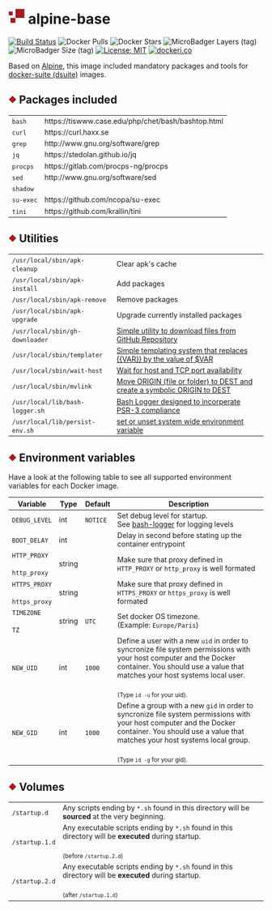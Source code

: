 # ![](https://github.com/docker-suite/artwork/raw/master/logo/png/logo_32.png) alpine-base
[![Build Status](http://jenkins.hexocube.fr/job/docker-suite/job/alpine-base/badge/icon?color=green&style=flat-square)](http://jenkins.hexocube.fr/job/docker-suite/job/alpine-base/)
![Docker Pulls](https://img.shields.io/docker/pulls/dsuite/alpine-base.svg?style=flat-square)
![Docker Stars](https://img.shields.io/docker/stars/dsuite/alpine-base.svg?style=flat-square)
![MicroBadger Layers (tag)](https://img.shields.io/microbadger/layers/dsuite/alpine-base/latest.svg?style=flat-square)
![MicroBadger Size (tag)](https://img.shields.io/microbadger/image-size/dsuite/alpine-base/latest.svg?style=flat-square)
[![License: MIT](https://img.shields.io/badge/License-MIT-brightgreen.svg?style=flat-square)](https://opensource.org/licenses/MIT)
[![dockeri.co](https://dockeri.co/image/dsuite/alpine-base)](https://hub.docker.com/r/dsuite/alpine-base)

Based on [Alpine][alpine], this image included mandatory packages and tools for [docker-suite (dsuite)][docker-suite] images.


## ![](https://github.com/docker-suite/artwork/raw/master/various/pin/png/pin_16.png) Packages included

<table>
  <tbody>
    <tr>
      <td><code>bash</code></td>
      <td>https://tiswww.case.edu/php/chet/bash/bashtop.html</td>
    </tr>
    <tr>
      <td><code>curl</code></td>
      <td>https://curl.haxx.se</td>
    </tr>
    <tr>
      <td><code>grep</code></td>
      <td>http://www.gnu.org/software/grep</td>
    </tr>
    <tr>
      <td><code>jq</code></td>
      <td>https://stedolan.github.io/jq</td>
    </tr>
    <tr>
      <td><code>procps</code></td>
      <td>https://gitlab.com/procps-ng/procps</td>
    </tr>
    <tr>
      <td><code>sed</code></td>
      <td>http://www.gnu.org/software/sed</td>
    </tr>
    <tr>
      <td><code>shadow</code></td>
      <td></td>
    </tr>
    <tr>
      <td><code>su-exec</code></td>
      <td>https://github.com/ncopa/su-exec</td>
    </tr>
    <tr>
      <td><code>tini</code></td>
      <td>https://github.com/krallin/tini</td>
    </tr>
  </tbody>
</table>


## ![](https://github.com/docker-suite/artwork/raw/master/various/pin/png/pin_16.png) Utilities

<table>
 <tbody>
  <tr>
   <td><code>/usr/local/sbin/apk-cleanup</code></td>
   <td>Clear apk's cache</td>
  </tr>
  <tr>
   <td><code>/usr/local/sbin/apk-install</code></td>
   <td>Add packages</td>
  </tr>
  <tr>
   <td><code>/usr/local/sbin/apk-remove</code></td>
   <td>Remove packages</td>
  </tr>
  <tr>
   <td><code>/usr/local/sbin/apk-upgrade</code></td>
   <td>Upgrade currently installed packages</td>
  </tr>
  <tr>
   <td><code>/usr/local/sbin/gh-downloader</code></td>
   <td><a href="https://github.com/bash-suite/gh-downloader" >Simple utility to download files from GitHub Repository</a></td>
  </tr>
  <tr>
   <td><code>/usr/local/sbin/templater</code></td>
   <td><a href="https://github.com/bash-suite/templater" >Simple templating system that replaces {{VAR}} by the value of $VAR</a></td>
  </tr>
  <tr>
   <td><code>/usr/local/sbin/wait-host</code></td>
   <td><a href="https://github.com/bash-suite/wait-host" >Wait for host and TCP port availability</a></td>
  </tr>
  <tr>
   <td><code>/usr/local/sbin/mvlink</code></td>
   <td><a href="https://github.com/bash-suite/mvlink" >Move ORIGIN (file or folder) to DEST and create a symbolic ORIGIN to DEST</a></td>
  </tr>
  <tr>
   <td><code>/usr/local/lib/bash-logger.sh</code></td>
   <td><a href="https://github.com/bash-suite/bash-logger" >Bash Logger designed to incorperate PSR-3 compliance</a></td>
  </tr>
  <tr>
   <td><code>/usr/local/lib/persist-env.sh</code></td>
   <td><a href="https://github.com/bash-suite/persist-env">set or unset system wide environment variable</a></td>
  </tr>
 </tbody>
</table>


## ![](https://github.com/docker-suite/artwork/raw/master/various/pin/png/pin_16.png) Environment variables

Have a look at the following table to see all supported environment variables for each Docker image.

<table>
 <thead>
  <tr>
   <th>Variable</th>
   <th>Type</th>
   <th>Default</th>
   <th>Description</th>
  </tr>
 </thead>
 <tbody>
  <tr>
   <td><code>DEBUG_LEVEL</code></td>
   <td>int</td>
   <td><code>NOTICE</code></td>
   <td>Set debug level for startup.<br/>See <a href="https://github.com/bash-suite/bash-logger#logging-levels">bash-logger</a> for logging levels</td>
  </tr>
  <tr>
   <td><code>BOOT_DELAY</code></td>
   <td>int</td>
   <td></td>
   <td>Delay in second before stating up the container entrypoint</td>
  </tr>
  <tr>
   <td><code>HTTP_PROXY</code><br/><br/><code>http_proxy</code></td>
   <td>string</td>
   <td></td>
   <td>Make sure that proxy defined in <code>HTTP_PROXY</code> or <code>http_proxy</code> is well formated</td>
  </tr>
  <tr>
   <td><code>HTTPS_PROXY</code><br/><br/><code>https_proxy</code></td>
   <td>string</td>
   <td></td>
   <td>Make sure that proxy defined in <code>HTTPS_PROXY</code> or <code>https_proxy</code> is well formated</td>
  </tr>
  <tr>
   <td><code>TIMEZONE</code><br/><br/><code>TZ</code></td>
   <td>string</td>
   <td><code>UTC</code></td>
   <td>Set docker OS timezone.<br/>(Example: <code>Europe/Paris</code>)</td>
  </tr>
  <tr>
   <td><code>NEW_UID</code></td>
   <td>int</td>
   <td><code>1000</code></td>
   <td>Define a user with a new <code>uid</code> in order to syncronize file system permissions with your host computer and the Docker container. You should use a value that matches your host systems local user.<br/><br/><sub>(Type <code>id -u</code> for your uid).</sub></td>
  </tr>
  <tr>
   <td><code>NEW_GID</code></td>
   <td>int</td>
   <td><code>1000</code></td>
   <td>Define a group with a new <code>gid</code> in order to syncronize file system permissions with your host computer and the Docker container. You should use a value that matches your host systems local group.<br/><br/><sub>(Type <code>id -g</code> for your gid).</sub></td>
  </tr>
 </tbody>
</table>


## ![](https://github.com/docker-suite/artwork/raw/master/various/pin/png/pin_16.png) Volumes

<table>
 <tbody>
  <tr>
   <td><code>/startup.d</code></td>
   <td>Any scripts ending by <code>*.sh</code> found in this directory will be <strong>sourced</strong> at the very beginning.</td>
  </tr>
  <tr>
   <td><code>/startup.1.d</code></td>
   <td>Any executable scripts ending by <code>*.sh</code> found in this directory will be <strong>executed</strong> during startup.</br></br><sub>(before <code>/startup.2.d</code>)</sub></td>
  </tr>
  <tr>
   <td><code>/startup.2.d</code></td>
   <td>Any executable scripts ending by <code>*.sh</code> found in this directory will be <strong>executed</strong> during startup.</br></br><sub>(after <code>/startup.1.d</code>)</sub>
   </td>  
  </tr>
 </tbody>
</table>

[alpine]: http://alpinelinux.org/
[docker-suite]: https://github.com/docker-suite/
